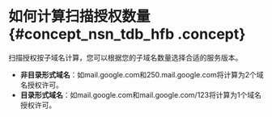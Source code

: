 # 如何计算扫描授权数量 {#concept_nsn_tdb_hfb .concept}

扫描授权按子域名计算，您可以根据您的子域名数量选择合适的服务版本。

-   **非目录形式域名**：如mail.google.com和250.mail.google.com将计算为2个域名授权许可。
-   **目录形式域名**：如mail.google.com和mail.google.com/123将计算为1个域名授权许可。

